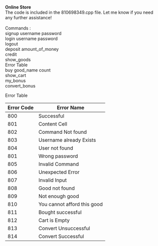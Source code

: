 **Online Store** <br />
The code is included in the 810698349.cpp file. Let me know if you need any further assistance!
<br />
 <br />
Commands : <br />
signup username password  <br />
login username password <br />
logout <br />
deposit amount_of_money  <br />
credit <br />
show_goods <br />
Error Table <br />
buy good_name count <br />
show_cart <br />
my_bonus <br />
convert_bonus <br />

Error Table <br />

Error Code  | Error Name
------------- | -------------
800  | Successful
801  | Content Cell
802  | Command Not found
803  | Username already Exists
804  | User not found
801  | Wrong password
805  | Invalid Command
806  | Unexpected Error
807  | Invalid Input
808  | Good not found
809  | Not enough good
810  | You cannot afford this good
811  | Bought successful
812  | Cart is Empty
813  | Convert Unsuccessful
814  | Convert Successful
